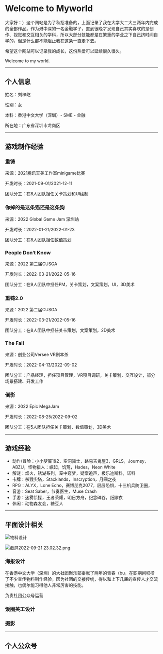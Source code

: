 # Welcome to Myworld

大家好：）这个网站是为了秋招准备的，上面记录了我在大学大二大三两年内完成的全部作品。作为港中深的一名金融学子，直到很晚才发现自己其实喜欢的是创作、视觉和交互相关的学科，所以大部分技能都是在繁重的学业之下自己挤时间自学的，但是什么都不能阻止我在这条一直走下去。

希望这个网站可以记录我的成长，这份热爱可以延续很久很久。

Welcome to my world.

***

## 个人信息

姓名：刘梓屹

性别：女

本科：香港中文大学（深圳）- SME - 金融

所在地：广东省深圳市龙岗区

***

## 游戏制作经验

### 重铸

来源：2021腾讯天美工作室minigame比赛

开发时长：2021-09-01/2021-12-11

团队分工：在8人团队担任关卡策划和UI绘制

### 你掉的是这条猫还是这条狗

来源：2022 Global Game Jam 深圳站

开发时长：2022-01-21/2022-01-23

团队分工：在8人团队担任数值策划

### People Don‘t Know

来源：2022 第二届CUSGA

开发时长：2022-03-21/2022-05-16

团队分工：在9人团队中担任PM，关卡策划，文案策划，UI，3D美术

### 重铸2.0

来源：2022 第二届CUSGA

开发时长：2022-03-21/2022-05-16

团队分工：在8人团队中担任关卡策划，文案策划，2D美术

### The Fall

来源：创业公司Versee VR剧本杀

开发时长：2022-04-13/2022-09-02

团队分工：产品经理，担任项目管理，VR项目调研，关卡策划，交互设计，部分场景搭建、开发工作

### 倒影

来源：2022 Epic MegaJam

开发时长：2022-08-25/2022-09-02

团队分工：在5人团队担任关卡策划，数值策划，3D美术

***

## 游戏经验

- 动作/冒险：小小梦魇1&2，空洞骑士，路易吉鬼屋3，GRLS，Journey，ABZU，怪物猎人：崛起，饥荒，Hades，Neon White
- 解谜：烟火，锈湖系列，笼中窥梦，疑案追声，极乐迪斯科，诺科
- 卡牌：杀戮尖塔，Stacklands，Inscryption，月圆之夜
- RPG：ALYX，Lone Echo，赛博朋克2077，层层恐惧，十三机兵防卫圈，
- 音游：Seat Saber，节奏医生，Muse Crash
- 手游：迷雾侦探，王者荣耀，明日方舟，纪念碑谷，纸嫁衣
- 休闲：动物森友会，糖豆人

***

## 平面设计相关

![物料设计](https://s2.loli.net/2022/09/21/r9TOGUsqyzg2fp8.png)

![截屏2022-09-21 23.02.32.png](https://s2.loli.net/2022/09/21/zBoZ4AKwCJQfT3j.png)

### 海报设计

在香港中文大学（深圳）的大社团聚乐部奉献了两年的青春（bu，在职期间积攒了不少宣传物料制作经验。因为社团的交接传统，得以和上下几届的宣传人才交流接触，也偶尔能习得他人非常厉害的技能。

负责社团公众号运营

### 饭圈美工设计

### 摄影

***

## 个人公众号








